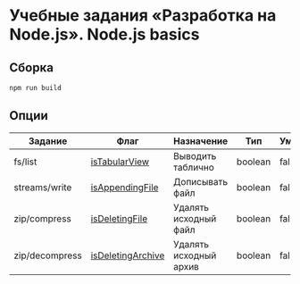 # Учебные задания «Разработка на Node.js». Node.js basics

## Сборка

```bash
npm run build
```

## Опции

| Задание        | Флаг                                                                                                  | Назначение             | Тип     | Умолчание |
| -------------- | ----------------------------------------------------------------------------------------------------- | ---------------------- | ------- | --------- |
| fs/list        | [isTabularView](https://github.com/MihailStar/node-bas-3/blob/master/01/src/fs/list.ts#L7)            | Выводить таблично      | boolean | false     |
| streams/write  | [isAppendingFile](https://github.com/MihailStar/node-bas-3/blob/master/01/src/streams/write.ts#L7)    | Дописывать файл        | boolean | false     |
| zip/compress   | [isDeletingFile](https://github.com/MihailStar/node-bas-3/blob/master/01/src/zip/compress.ts#L9)      | Удалять исходный файл  | boolean | false     |
| zip/decompress | [isDeletingArchive](https://github.com/MihailStar/node-bas-3/blob/master/01/src/zip/decompress.ts#L9) | Удалять исходный архив | boolean | false     |
